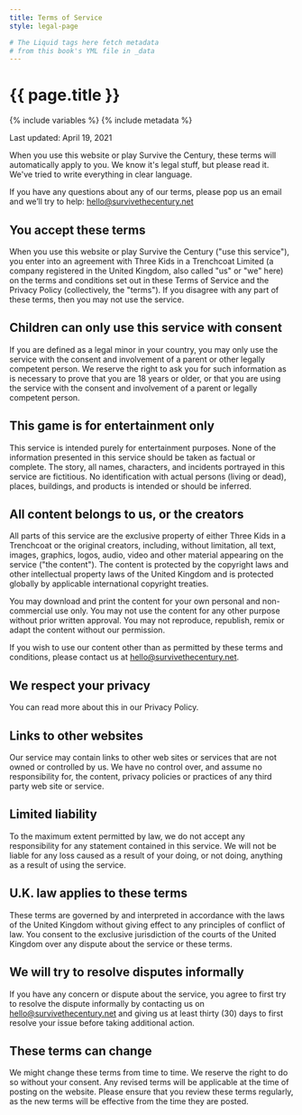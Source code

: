 ```yaml
---
title: Terms of Service
style: legal-page

# The Liquid tags here fetch metadata 
# from this book's YML file in _data
---
```


<h1>{{ page.title }}</h1>

{% include variables %}
{% include metadata %}

Last updated: April 19, 2021

When you use this website or play Survive the Century, these terms will automatically apply to you. We know it's legal stuff, but please read it. We've tried to write everything in clear language.

If you have any questions about any of our terms, please pop us an email and we’ll try to help: hello@survivethecentury.net

## You accept these terms
When you use this website or play Survive the Century ("use this service"), you enter into an agreement with Three Kids in a Trenchcoat Limited (a company registered in the United Kingdom, also called "us" or "we" here) on the terms and conditions set out in these Terms of Service and the Privacy Policy (collectively, the "terms"). If you disagree with any part of these terms, then you may not use the service.

## Children can only use this service with consent
If you are defined as a legal minor in your country, you may only use the service with the consent and involvement of a parent or other legally competent person. We reserve the right to ask you for such information as is necessary to prove that you are 18 years or older, or that you are using the service with the consent and involvement of a parent or legally competent person.

## This game is for entertainment only
This service is intended purely for entertainment purposes. None of the information presented in this service should be taken as factual or complete. The story, all names, characters, and incidents portrayed in this service are fictitious. No identification with actual persons (living or dead), places, buildings, and products is intended or should be inferred.

## All content belongs to us, or the creators
All parts of this service are the exclusive property of either Three Kids in a Trenchcoat or the original creators, including, without limitation, all text, images, graphics, logos, audio, video and other material appearing on the service ("the content"). The content is protected by the copyright laws and other intellectual property laws of the United Kingdom and is protected globally by applicable international copyright treaties.

You may download and print the content for your own personal and non-commercial use only. You may not use the content for any other purpose without prior written approval. You may not reproduce, republish, remix or adapt the content without our permission.

If you wish to use our content other than as permitted by these terms and conditions, please contact us at hello@survivethecentury.net. 

## We respect your privacy
You can read more about this in our Privacy Policy.

## Links to other websites
Our service may contain links to other web sites or services that are not owned or controlled by us. We have no control over, and assume no responsibility for, the content, privacy policies or practices of any third party web site or service. 

## Limited liability
To the maximum extent permitted by law, we do not accept any responsibility for any statement contained in this service. We will not be liable for any loss caused as a result of your doing, or not doing, anything as a result of using the service. 

## U.K. law applies to these terms
These terms are governed by and interpreted in accordance with the laws of the United Kingdom without giving effect to any principles of conflict of law. You consent to the exclusive jurisdiction of the courts of the United Kingdom over any dispute about the service or these terms.

## We will try to resolve disputes informally
If you have any concern or dispute about the service, you agree to first try to resolve the dispute informally by contacting us on hello@survivethecentury.net and giving us at least thirty (30) days to first resolve your issue before taking additional action.

## These terms can change
We might change these terms from time to time. We reserve the right to do so without your consent. Any revised terms will be applicable at the time of posting on the website. Please ensure that you review these terms regularly, as the new terms will be effective from the time they are posted.